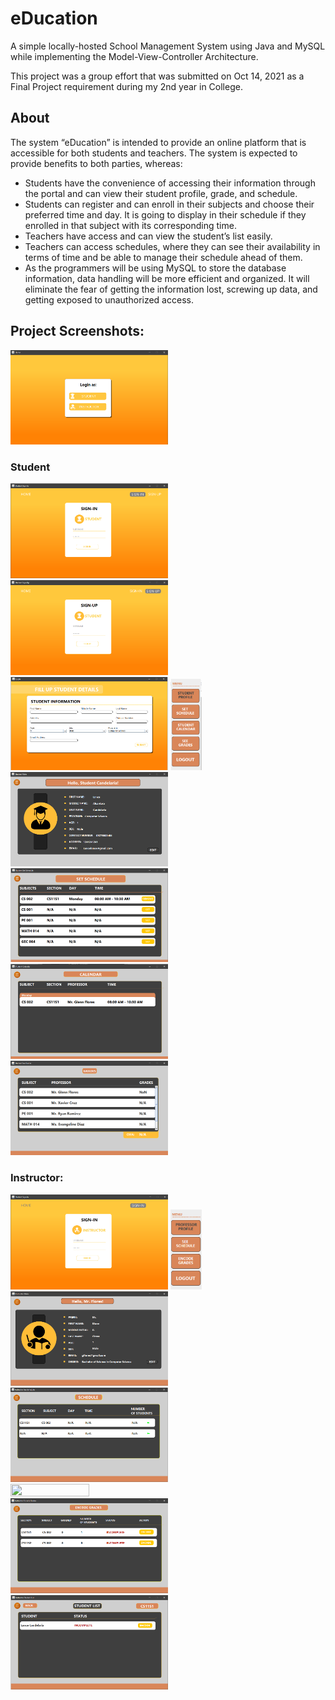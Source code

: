 # eDucation
A simple locally-hosted School Management System using Java and MySQL while implementing the Model-View-Controller Architecture.

This project was a group effort that was submitted on Oct 14, 2021 as a Final Project requirement during my 2nd year in College.

## About
The system “eDucation” is intended to provide an online platform that is accessible for both students and teachers. The system is expected to provide benefits to both parties, whereas:
- Students have the convenience of accessing their information through the portal and can view their student profile, grade, and schedule.
- Students can register and can enroll in their subjects and choose their preferred time and day. It is going to display in their schedule if they enrolled in that subject with its corresponding time.
- Teachers have access and can view the student’s list easily.
- Teachers can access schedules, where they can see their availability in terms of time and be able to manage their schedule ahead of them.
- As the programmers will be using MySQL to store the database information, data handling will be more efficient and organized. It will eliminate the fear of getting the information lost, screwing up data, and getting exposed to unauthorized access. 

## Project Screenshots:
<img src="/screenshots/HomePage.png" width=50% height=50%>

### Student
<img src="/screenshots/StudentSignIn.png" width=50% height=50%>
<img src="/screenshots/StudentSignUp.png" width=50% height=50%>
<img src="/screenshots/StudentSignUpDetails.png" width=50% height=50%>
<img src="/screenshots/StudentMainMenu.png" width=10% height=10%>
<img src="/screenshots/StudentProfile.png" width=50% height=50%>
<img src="/screenshots/StudentSetSchedule.png" width=50% height=50%>
<img src="/screenshots/StudentCalendar.png" width=50% height=50%>
<img src="/screenshots/StudentSeeGrades.png" width=50% height=50%>

### Instructor:
<img src="/screenshots/InstructorSignIn.png" width=50% height=50%>
<img src="/screenshots/InstructorMainMenu.png" width=10% height=10%>
<img src="/screenshots/InstructorProfile.png" width=50% height=50%>
<img src="/screenshots/InstructorSeeSchedule.png" width=50% height=50%>
<img src="/screenshotss/InstructorSeeScheduleStudentList.png" width=50% height=50%>
<img src="/screenshots/InstructorEncodeGrades.png" width=50% height=50%>
<img src="/screenshots/InstructorEncodeGradeStudentList.png" width=50% height=50%>
